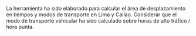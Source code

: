 La herramienta ha sido elaborado para calcular el área de desplazamiento en tiempos y modos de transporte en Lima y Callao.
Considerar que el modo de transporte vehicular ha sido calculado sobre horas de alto tráfico / hora punta.
